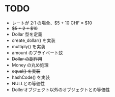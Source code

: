 # TODO

* レートが 2:1 の場合、$5 + 10 CHF = $10
* <del>$5 * 2 = $10</del>
* Dollar 型を定義
* create_dollar() を実装
* multiply() を実装
* amount のプライベート蚊
* <del>Dollar の副作用</del>
* Money の丸め処理
* <del>equal() を実装</del>
* hashCode() を実装
* NULLとの等価性
* Dollerオブジェクト以外のオブジェクトとの等価性

